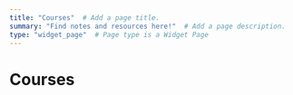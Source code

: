 ```yaml
---
title: "Courses"  # Add a page title.
summary: "Find notes and resources here!"  # Add a page description.
type: "widget_page"  # Page type is a Widget Page
---
```


# Courses
